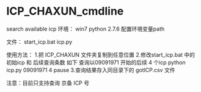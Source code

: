 ICP_CHAXUN_cmdline
==================

search available icp 
环境： 
  win7
  python 2.7.6
  配置环境变量path
    
文件：
  start_icp.bat
  icp.py
  
  
使用方法：
  1.把 ICP_CHAXUN 文件夹复制到任意位置
  2.修改start_icp.bat 中的 初始icp 和 后续查询条数
    如下 查询以09091971 开始的后续 4 个icp
    python icp.py 09091971 4
    pause
  3.查询结果存入同目录下的 gotICP.csv 文件
  
  
注意：目前只支持查询 京备 ICP 号
